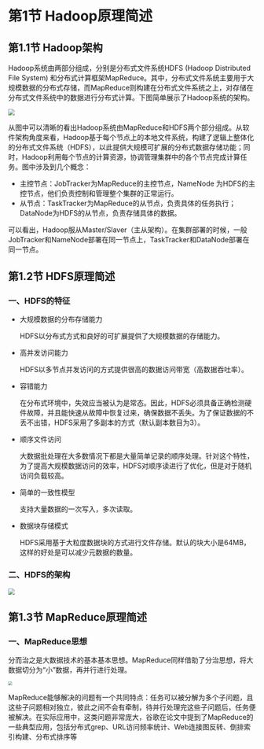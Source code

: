 # 第1节 Hadoop原理简述

## 第1.1节 Hadoop架构

Hadoop系统由两部分组成，分别是分布式文件系统HDFS (Hadoop Distributed File System) 和分布式计算框架MapReduce。其中，分布式文件系统主要用于大规模数据的分布式存储，而MapReduce则构建在分布式文件系统之上，对存储在分布式文件系统中的数据进行分布式计算。下图简单展示了Hadoop系统的架构。

<img src='https://github.com/luzhouxiaobai/Big-Data-Review/blob/master/file/hadoop1.png' style='zoom:80%'/>

从图中可以清晰的看出Hadoop系统由MapReduce和HDFS两个部分组成。从软件架构角度来看，Hadoop基于每个节点上的本地文件系统，构建了逻辑上整体化的分布式文件系统（HDFS），以此提供大规模可扩展的分布式数据存储功能；同时，Hadoop利用每个节点的计算资源，协调管理集群中的各个节点完成计算任务。图中涉及到几个概念：

- 主控节点：JobTracker为MapReduce的主控节点，NameNode 为HDFS的主控节点，他们负责控制和管理整个集群的正常运行。
- 从节点：TaskTracker为MapReduce的从节点，负责具体的任务执行；DataNode为HDFS的从节点，负责存储具体的数据。

可以看出，Hadoop服从Master/Slaver（主从架构）。在集群部署的时候，一般JobTracker和NameNode部署在同一节点上，TaskTracker和DataNode部署在同一节点。

## 第1.2节 HDFS原理简述

### 一、HDFS的特征

- 大规模数据的分布存储能力

  HDFS以分布式方式和良好的可扩展提供了大规模数据的存储能力。

- 高并发访问能力

  HDFS以多节点并发访问的方式提供很高的数据访问带宽（高数据吞吐率）。

- 容错能力

  在分布式环境中，失效应当被认为是常态。因此，HDFS必须具备正确检测硬件故障，并且能快速从故障中恢复过来，确保数据不丢失。为了保证数据的不丢不出错，HDFS采用了多副本的方式（默认副本数目为3）。

- 顺序文件访问

  大数据批处理在大多数情况下都是大量简单记录的顺序处理。针对这个特性，为了提高大规模数据访问的效率，HDFS对顺序读进行了优化，但是对于随机访问负载较高。

- 简单的一致性模型

  支持大量数据的一次写入，多次读取。

- 数据块存储模式

  HDFS采用基于大粒度数据块的方式进行文件存储。默认的块大小是64MB，这样的好处是可以减少元数据的数量。

### 二、HDFS的架构

<img src="https://github.com/luzhouxiaobai/Big-Data-Review/tree/master/file/HDFS1.jpg" style="zoom:80%;" />



## 第1.3节 MapReduce原理简述

### 一、MapReduce思想

分而治之是大数据技术的基本基本思想。MapReduce同样借助了分治思想，将大数据切分为“小”数据，再并行进行处理。

<img src="https://github.com/luzhouxiaobai/Big-Data-Review/blob/master/file/mapreduce1.jpg" style="zoom:50%" />

MapReduce能够解决的问题有一个共同特点：任务可以被分解为多个子问题，且这些子问题相对独立，彼此之间不会有牵制，待并行处理完这些子问题后，任务便被解决。在实际应用中，这类问题非常庞大，谷歌在论文中提到了MapReduce的一些典型应用，包括分布式grep、URL访问频率统计、Web连接图反转、倒排索引构建、分布式排序等
